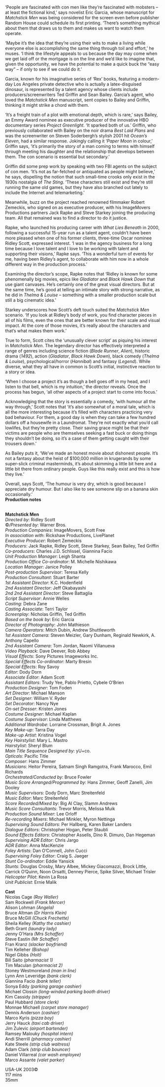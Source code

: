
‘People are fascinated with con men like they’re fascinated with mobsters – at least the fictional kind,’ says novelist Eric Garcia, whose manuscript for _Matchstick Men_ was being considered for the screen even before publisher Random House could schedule its first printing. ‘There’s something mythical about them that draws us to them and makes us want to watch them operate.

‘Maybe it’s the idea that they’re using their wits to make a living while everyone else is accomplishing the same thing through toil and effort,’ he muses. ‘I think the lifestyle appeals to us because the day may come when we get laid off or the mortgage is on the line and we’d like to imagine that, given the opportunity, we have the potential to make a quick buck the “easy way” – if only to see if we could do it.’

Garcia, known for his imaginative series of ‘Rex’ books, featuring a modern-day Los Angeles private detective who is actually a latex-disguised dinosaur, is represented by a talent agency whose clients include producers/screenwriters Ted Griffin and Sean Bailey. Garcia’s agent, who loved the _Matchstick Men_ manuscript, sent copies to Bailey and Griffin, thinking it might strike a chord with them.

‘It’s a freight train of a plot with emotional depth, which is rare,’ says Bailey, an Emmy Award nominee as executive producer of the innovative HBO documentary series _Project Greenlight_. ‘It sparked both of us.’ Griffin, who previously collaborated with Bailey on the noir drama _Best Laid Plans_ and was the screenwriter on Steven Soderbergh’s stylish 2001 hit _Ocean’s Eleven_, had a similar response. Jokingly calling it ‘_Paper Moon_ in colour,’ Griffin says, ‘it’s primarily the story of a man coming to terms with himself through meeting his daughter and the relationship that develops between them. The con scenario is essential but secondary.’

Griffin did some prep work by speaking with two FBI agents on the subject of con men. ‘It’s not as far-fetched or antiquated as people might believe,’ he says, dispelling the notion that such small-time crooks only exist in the 1930s nostalgia of _The Sting_. ‘These characters still exist and they’re still running the same old games, but they have also branched out lately to include the Internet and telemarketing.’

Meanwhile, buzz on the project reached renowned filmmaker Robert Zemeckis, who signed on as executive producer, with his ImageMovers Productions partners Jack Rapke and Steve Starkey joining the producing team. All that remained was to find a director to do it justice.

Rapke, who launched his producing career with _What Lies Beneath_ in 2000, following a successful 15-year run as a talent agent, couldn’t have been more pleased when one of his former clients, three-time Oscar nominee Ridley Scott, expressed interest. ‘I was in the agency business for a long time because I love talent and I love to be working with talent and supporting their visions,’ Rapke says. ‘This a wonderful turn of events for me, having been Ridley’s agent, to collaborate with him now in a whole different way in the production process.’

Examining the director’s scope, Rapke notes that ‘Ridley is known for some phenomenally big movies, epics like _Gladiator_ and _Black Hawk Down_ that use giant canvases. He’s certainly one of the great visual directors. But at the same time, he’s good at telling an intimate story with strong narrative, as he did in _Thelma & Louise_ – something with a smaller production scale but still a big cinematic idea.’

Starkey underscores how Scott’s deft touch suited the _Matchstick Men_ scenario. ‘If you look at Ridley’s body of work, you find character pieces in all of his films, even the ones that are better known for their scale and visual impact. At the core of those movies, it’s really about the characters and that’s what makes them work.’

True to form, Scott cites the ‘unusually clever script’ as piquing his interest in _Matchstick Men_. The legendary director has effectively interpreted a range of genres including science fiction (_Blade Runner_, _Alien_), historic drama (_1492_), action (_Gladiator_, _Black Hawk Down_), black comedy (_Thelma & Louise_), psychological/horror (_Hannibal_) and fantasy (_Legend_). While diverse, what they all have in common is Scott’s initial, instinctive reaction to a story or idea.

‘When I choose a project it’s as though a bell goes off in my head, and I listen to that bell, which is my intuition,’ the director reveals. Once the process has begun, ‘all other aspects of a project start to come into focus.’

Acknowledging that the story is essentially a comedy, ‘with humour all the way through,’ Scott notes that ‘it’s also somewhat of a moral tale, which is all the more interesting because it’s filled with characters practicing very bad behaviour. For them, a good day is when they can take a few hundred dollars off a housewife in a Laundromat. They’re not exactly what you’d call lowlifes, but they’re pretty close. Their saving grace might be that their victims are people who are themselves seeking a fast buck or doing things they shouldn’t be doing, so it’s a case of them getting caught with their trousers down.’

As Bailey puts it, ‘We’ve made an honest movie about dishonest people. It’s not a fantasy about the heist of $100,000 million in krugerands by some super-slick criminal masterminds, it’s about skimming a little bit here and a little bit there from ordinary people. Guys like this really exist and this is how they live.’

Overall, says Scott, ‘The humour is very dry, which is good because I appreciate dry humour. But I also like to see someone slip on a banana skin occasionally.’  
**Production notes**
<br><br>

**Matchstick Men**  
_Directed by_: Ridley Scott  
©_/Presented by_: Warner Bros.  
_Production Companies_: ImageMovers, Scott Free  
_In association with_: Rickshaw Productions, LivePlanet  
_Executive Producer_: Robert Zemeckis  
_Producers_: Jack Rapke, Ridley Scott,  Steve Starkey, Sean Bailey, Ted Griffin  
_Co-producers_: Charles J.D. Schlissel,  Giannina Facio  
_Unit Production Manager_: Leigh Shanta  
_Production Office Co-ordinator_:  M. Michelle Nishikawa  
_Location Manager_: Janice Polley  
_Post-production Supervisor_: Teresa Kelly  
_Production Consultant_: Stuart Barter  
_1st Assistant Director_: K.C. Hodenfield  
_2nd Assistant Director_: Jeff Okabayashi  
_2nd 2nd Assistant Director_: Steve Battaglia  
_Script Supervisor_: Annie Welles  
_Casting_: Debra Zane  
_Casting Associate_: Terri Taylor  
_Screenplay_: Nicholas Griffin, Ted Griffin  
_Based on the book by_: Eric Garcia  
_Director of Photography_: John Mathieson  
_Camera Operators_: Mitch Dubin,  Andrew Shuttleworth  
_1st Assistant Camera_: Steven Meizler, Gary Dunham, Reginald Newkirk, A. Anthony Capello  
_2nd Assistant Camera_: Tom Jordan,  Naomi Villanueva  
_Video Playback_: Dave Deever, Rob Abbey  
_Visual Effects_: Sony Pictures Imageworks Inc.  
_Special Effects Co-ordinator_: Marty Bresin  
_Special Effects_: Roy Savoy  
_Editor_: Dody Dorn  
_Associate Editor_: Adam Scott  
_Assistant Editors_: Trudy Yee, Pablo Prietto,  Cybele O’Brien  
_Production Designer_: Tom Foden  
_Art Director_: Michael Manson  
_Set Designer_: William V. Ryder  
_Set Decorator_: Nancy Nye  
_On-set Dresser_: Kristen Jones  
_Costume Designer_: Michael Kaplan  
_Costume Supervisor_: Linda Matthews  
_Additional Wardrobe_: Lorraine Crossman,  Brigit A. Jones  
_Key Make-up_: Tarra Day  
_Make-up Artist_: Kristina Vogel  
_Key Hairstylist_: Mary L. Mastro  
_Hairstylist_: Sheryl Blum  
_Main Title Sequence Designed by_: yU+co.  
_Opticals_: Pacific Title  
_Composer_: Hans Zimmer  
_Musicians_: Heitor Pereira, Satnam Singh Ramgotra, Frank Marocco, Emil Richards  
_Orchestrated/Conducted by_: Bruce Fowler  
_Music Score Arranged/Programmed by_:  Hans Zimmer, Geoff Zanelli, Jim Dooley  
_Music Supervisors_: Dody Dorn, Marc Streitenfeld  
_Music Editor_: Marc Streitenfeld  
_Score Recorded/Mixed by_: Big Al Clay,  Slamm Andrews  
_Music Score Consultants_: Trevor Morris,  Melissa Muik  
_Production Sound Mixer_: Lee Orloff  
_Re-recording Mixers_: Michael Minkler,  Myron Nettinga  
_Supervising Sound Editors_: Per Hallberg,  Karen Baker Landers  
_Dialogue Editors_: Christopher Hogan, Peter Staubli  
_Sound Effects Editors_: Christopher Assells,  Dino R. Dimuro, Dan Hegeman  
_Supervising ADR Editor_: Chris Jargo  
_ADR Editor_: Anna MacKenzie  
_Foley Artists_: Dan O’Connell, John Cucci  
_Supervising Foley Editor_: Craig S. Jaeger  
_Stunt Co-ordinator_: Eddie Yansick  
_Stunts_: Douglas Crosby, Mary Albee, Mickey Giacomazzi, Brock Little, Carrick O’Quinn, Noon Orsatti, Denney Pierce, Spike Silver, Michael Trisler  
_Helicopter Pilot_: Kevin La Rosa  
_Unit Publicist_: Ernie Malik

**Cast**  
Nicolas Cage _(Roy Waller)_  
Sam Rockwell _(Frank Mercer)_  
Alison Lohman _(Angela)_  
Bruce Altman _(Dr Harris Klein)_  
Bruce McGill _(Chuck Frechette)_  
Sheila Kelley _(Kathy the cashier)_  
Beth Grant _(laundry lady)_  
Jenny O’Hara _(Mrs Schaffer)_  
Steve Eastin _(Mr Schaffer)_  
Fran Kranz _(slacker boyfriend)_  
Tim Kelleher _(Bishop)_  
Nigel Gibbs _(Holt)_  
Bill Saito _(pharmacist 1)_  
Tim Maculan _(pharmacist 2)_  
Stoney Westmoreland _(man in line)_  
Lynn Ann Leveridge _(bank clerk)_  
Giannina Facio _(bank teller)_  
Sonya Eddy _(parking garage cashier)_  
Michael Clossin _(long-winded parking booth driver)_  
Kim Cassidy _(stripper)_  
Paul Hubbard _(store clerk)_  
Monnae Michaell _(carpet store manager)_  
Dennis Anderson _(cashier)_  
Marco Kyris _(pizza boy)_  
Jerry Hauck _(taxi cab driver)_  
Jim Zulevic _(airport bartender)_  
Ramsey Malouky _(hospital intern)_  
Andi Sherrill _(pharmacy cashier)_  
Kate Steele _(strip club waitress)_  
Adam Clark _(strip club bouncer)_  
Daniel Villarreal _(car wash employee)_  
Marco Assante _(valet parker)_  

USA-UK 2003©  
117 mins  
35mm
<br><br>
<!--stackedit_data:
eyJoaXN0b3J5IjpbMTIwOTY0ODM0N119
-->